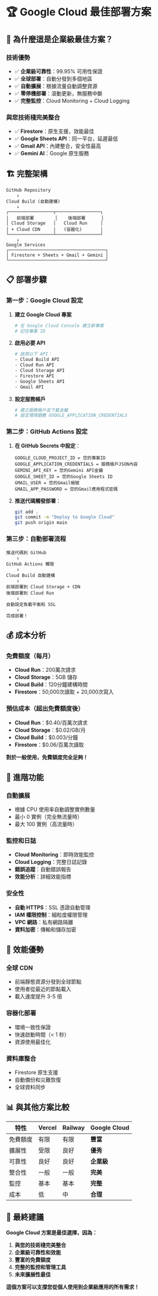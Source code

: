 # 🏆 Google Cloud 最佳部署方案

## 🎯 **為什麼這是企業級最佳方案？**

### **技術優勢**
- ✅ **企業級可靠性**：99.95% 可用性保證
- ✅ **全球部署**：自動分發到多個地區
- ✅ **自動擴展**：根據流量自動調整資源
- ✅ **零停機部署**：滾動更新，無服務中斷
- ✅ **完整監控**：Cloud Monitoring + Cloud Logging

### **與您技術棧完美整合**
- ✅ **Firestore**：原生支援，效能最佳
- ✅ **Google Sheets API**：同一平台，延遲最低
- ✅ **Gmail API**：內建整合，安全性最高
- ✅ **Gemini AI**：Google 原生服務

## 🏗️ **完整架構**

```
GitHub Repository
    ↓
Cloud Build (自動建構)
    ↓
┌─────────────────┬─────────────────┐
│   前端部署        │    後端部署      │
│ Cloud Storage   │   Cloud Run     │
│ + Cloud CDN     │   (容器化)       │
└─────────────────┴─────────────────┘
    ↓
Google Services
┌─────────────────────────────────────┐
│ Firestore + Sheets + Gmail + Gemini │
└─────────────────────────────────────┘
```

## 📋 **部署步驟**

### **第一步：Google Cloud 設定**

1. **建立 Google Cloud 專案**
   ```bash
   # 在 Google Cloud Console 建立新專案
   # 記住專案 ID
   ```

2. **啟用必要 API**
   ```bash
   # 啟用以下 API：
   - Cloud Build API
   - Cloud Run API
   - Cloud Storage API
   - Firestore API
   - Google Sheets API
   - Gmail API
   ```

3. **設定服務帳戶**
   ```bash
   # 建立服務帳戶並下載金鑰
   # 設定環境變數 GOOGLE_APPLICATION_CREDENTIALS
   ```

### **第二步：GitHub Actions 設定**

1. **在 GitHub Secrets 中設定**：
   ```
   GOOGLE_CLOUD_PROJECT_ID = 您的專案ID
   GOOGLE_APPLICATION_CREDENTIALS = 服務帳戶JSON內容
   GEMINI_API_KEY = 您的Gemini API金鑰
   GOOGLE_SHEET_ID = 您的Google Sheets ID
   GMAIL_USER = 您的Gmail帳號
   GMAIL_APP_PASSWORD = 您的Gmail應用程式密碼
   ```

2. **推送代碼觸發部署**：
   ```bash
   git add .
   git commit -m "Deploy to Google Cloud"
   git push origin main
   ```

### **第三步：自動部署流程**

```
推送代碼到 GitHub
    ↓
GitHub Actions 觸發
    ↓
Cloud Build 自動建構
    ↓
前端部署到 Cloud Storage + CDN
後端部署到 Cloud Run
    ↓
自動設定負載平衡和 SSL
    ↓
完成部署！
```

## 💰 **成本分析**

### **免費額度（每月）**
- **Cloud Run**：200萬次請求
- **Cloud Storage**：5GB 儲存
- **Cloud Build**：120分鐘建構時間
- **Firestore**：50,000次讀取 + 20,000次寫入

### **預估成本（超出免費額度後）**
- **Cloud Run**：$0.40/百萬次請求
- **Cloud Storage**：$0.02/GB/月
- **Cloud Build**：$0.003/分鐘
- **Firestore**：$0.06/百萬次讀取

**對於一般使用，免費額度完全足夠！**

## 🔧 **進階功能**

### **自動擴展**
- 根據 CPU 使用率自動調整實例數量
- 最小 0 實例（完全無流量時）
- 最大 100 實例（高流量時）

### **監控和日誌**
- **Cloud Monitoring**：即時效能監控
- **Cloud Logging**：完整日誌記錄
- **錯誤追蹤**：自動錯誤報告
- **效能分析**：詳細效能指標

### **安全性**
- **自動 HTTPS**：SSL 憑證自動管理
- **IAM 權限控制**：細粒度權限管理
- **VPC 網路**：私有網路隔離
- **資料加密**：傳輸和儲存加密

## 🚀 **效能優勢**

### **全球 CDN**
- 前端靜態資源分發到全球節點
- 使用者從最近的節點載入
- 載入速度提升 3-5 倍

### **容器化部署**
- 環境一致性保證
- 快速啟動時間（< 1 秒）
- 資源使用最佳化

### **資料庫整合**
- Firestore 原生支援
- 自動備份和災難恢復
- 全球資料同步

## 📊 **與其他方案比較**

| 特性 | Vercel | Railway | **Google Cloud** |
|------|--------|---------|------------------|
| 免費額度 | 有限 | 有限 | **豐富** |
| 擴展性 | 受限 | 良好 | **優秀** |
| 可靠性 | 良好 | 良好 | **企業級** |
| 整合性 | 一般 | 一般 | **完美** |
| 監控 | 基本 | 基本 | **完整** |
| 成本 | 低 | 中 | **合理** |

## 🎯 **最終建議**

**Google Cloud 方案是最佳選擇，因為：**

1. **與您的技術棧完美整合**
2. **企業級可靠性和效能**
3. **豐富的免費額度**
4. **完整的監控和管理工具**
5. **未來擴展性最佳**

**這個方案可以支撐您從個人使用到企業級應用的所有需求！**
